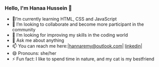 ### Hello, I'm Hanaa Hussein 👋
 
- 🌱I’m currently learning HTML, CSS and JavaScript  
- 👯 I’m looking to collaborate and become more participant in the community
- 🤔 I’m looking for improving my skills in the coding world
- 💬 Ask me about anything
- 📫 You can reach me here:|hannaremy@outlook.com| [linkedin](https://www.linkedin.com/in/hanna-hussein-135580238/)|
- 😄 Pronouns: she/her
- ⚡ Fun fact: I like to spend time in nature, and my cat is my bestfriend

